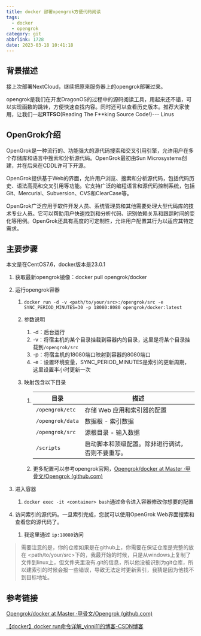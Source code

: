 ```yaml
---
title: docker 部署opengrok方便代码阅读
tags:
  - docker
  - opengrok
category: git
abbrlink: 1728
date: 2023-03-18 10:41:18
---
```


## 背景描述

接上次部署NextCloud，继续把原来服务器上的opengrok部署过来。

opengrok是我们在开发DragonOS的过程中的源码阅读工具，用起来还不错，可以实现函数的跳转，方便快速查找内容。同时还可以查看历史版本。推荐大家使用，让我们一起**RTFSC**(Reading The F**king Source Code!)--- Linus



## OpenGrok介绍

OpenGrok是一种流行的、功能强大的源代码搜索和交叉引用引擎，允许用户在多个存储库和语言中搜索和分析源代码。OpenGrok最初由Sun Microsystems创建，并在后来在CDDL许可下开源。

OpenGrok提供基于Web的界面，允许用户浏览、搜索和分析源代码，包括代码历史、语法高亮和交叉引用等功能。它支持广泛的编程语言和源代码控制系统，包括Git、Mercurial、Subversion、CVS和ClearCase等。

OpenGrok广泛应用于软件开发人员、系统管理员和其他需要处理大型代码库的技术专业人员。它可以帮助用户快速找到和分析代码、识别依赖关系和跟踪时间的变化等用例。OpenGrok还具有高度的可定制性，允许用户配置其行为以适应其特定需求。





## 主要步骤

本文是在CentOS7.6，docker版本是23.0.1

1. 获取最新opengrok镜像：docker pull opengrok/docker

2. 运行opengrok容器

   1. `docker run -d -v <path/to/your/src>:/opengrok/src -e SYNC_PERIOD_MINUTES=30 -p 18080:8080 opengrok/docker:latest`

   2. 参数说明

      1. -d：后台运行
      2. -v：将宿主机的某个目录挂载到容器内的目录，这里是将某个目录挂载到`/opengrok/src`
      3. -p：将宿主机的18080端口映射到容器的8080端口
      4. -e：设置环境变量，SYNC_PERIOD_MINUTES是索引的更新周期，这里设置半小时更新一次

   3. 映射包含以下目录

      1. | 目录             | 描述                                             |
         | ---------------- | ------------------------------------------------ |
         | `/opengrok/etc`  | 存储 Web 应用和索引器的配置                      |
         | `/opengrok/data` | 数据根 - 索引数据                                |
         | `/opengrok/src`  | 源根目录 - 输入数据                              |
         | `/scripts`       | 启动脚本和顶级配置。除非进行调试，否则不要重写。 |

      2. 更多配置可以参考opengrok官网，[Opengrok/docker at Master ·甲骨文/Opengrok (github.com)](https://github.com/oracle/opengrok/tree/master/docker)

3. 进入容器

   1. `docker exec -it <container> bash`通过命令进入容器修改你想要的配置

4. 访问索引的源代码。一旦索引完成，您就可以使用OpenGrok Web界面搜索和查看您的源代码了。

   1. 我这里通过 `ip:18080`访问



> 需要注意的是，你的仓库如果是在github上，你需要在保证仓库是完整的放在 <path/to/your/src>下的，我最开始的时候，只是从windows上复制了文件到linux上，但文件夹里没有.git的信息，所以他没被识别为git仓库，所以建索引的时候会报一些错误，导致无法定时更新索引，我猜是因为他找不到目标地址。



## 参考链接

[Opengrok/docker at Master ·甲骨文/Opengrok (github.com)](https://github.com/oracle/opengrok/tree/master/docker)

[【docker】docker run命令详解_yinni11的博客-CSDN博客](https://blog.csdn.net/yinni11/article/details/81559175)